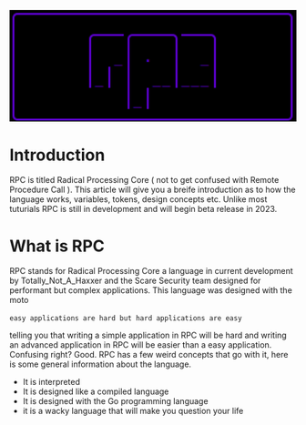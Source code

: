 <p align="center">
  <img src="logorpc.png" width="600" title="Used">
</p>

# Introduction 

RPC is titled Radical Processing Core ( not to get confused with Remote Procedure Call ). This article will give you a breife introduction as to how the language works, variables, tokens, design concepts etc. Unlike most tuturials RPC is still in development and will begin beta release in 2023. 

# What is RPC 

RPC stands for Radical Processing Core a language in current development by Totally_Not_A_Haxxer and the Scare Security team designed for performant but complex applications. This language was designed with the moto 

`easy applications are hard but hard applications are easy`

telling you that writing a simple application in RPC will be hard and writing an advanced application in RPC will be easier than a easy application. Confusing right? Good. RPC has a few weird concepts that go with it, here is some general information about the language.

* It is interpreted
* It is designed like a compiled language 
* It is designed with the Go programming language 
* it is a wacky language that will make you question your life
